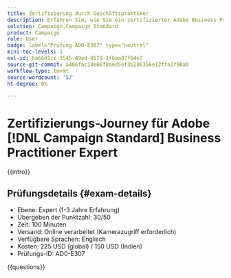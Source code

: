 ```yaml
---
title: Zertifizierung durch Geschäftspraktiker
description: Erfahren Sie, wie Sie ein zertifizierter Adobe Business Practitioner-Experte auf dem Gebiet Adobe [!DNL Campaign Standard] werden.
solution: Campaign,Campaign Standard
product: Campaign
role: User
badge: label="Prüfung AD0-E307" type="neutral"
mini-toc-levels: 1
exl-id: ba66d1cc-3545-49ed-8578-1f6aa07f64e7
source-git-commit: a406fac14e66f8aed5ef3b288356e12ffa1f98a0
workflow-type: tm+mt
source-wordcount: '57'
ht-degree: 0%

---
```


# Zertifizierungs-Journey für Adobe [!DNL Campaign Standard] Business Practitioner Expert

{{intro}}

## Prüfungsdetails {#exam-details}

* Ebene: Expert (1-3 Jahre Erfahrung)
* Übergeben der Punktzahl: 30/50
* Zeit: 100 Minuten
* Versand: Online verarbeitet (Kamerazugriff erforderlich)
* Verfügbare Sprachen: Englisch
* Kosten: 225 USD (global) / 150 USD (Indien)
* Prüfungs-ID: AD0-E307

{{questions}}
